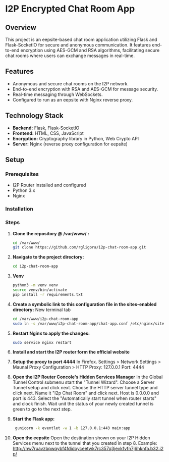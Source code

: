 # I2P Encrypted Chat Room App

## Overview
This project is an eepsite-based chat room application utilizing Flask and Flask-SocketIO for secure and anonymous communication. It features end-to-end encryption using AES-GCM and RSA algorithms, facilitating secure chat rooms where users can exchange messages in real-time.

## Features
- Anonymous and secure chat rooms on the I2P network.
- End-to-end encryption with RSA and AES-GCM for message security.
- Real-time messaging through WebSockets.
- Configured to run as an eepsite with Nginx reverse proxy.

## Technology Stack
- **Backend:** Flask, Flask-SocketIO
- **Frontend:** HTML, CSS, JavaScript
- **Encryption:** Cryptography library in Python, Web Crypto API
- **Server:** Nginx (reverse proxy configuration for eepsite)


## Setup

### Prerequisites
- I2P Router installed and configured
- Python 3.x
- Nginx

### Installation

### Steps
1. **Clone the repository @ /var/www/ :**

   ```bash
   cd /var/www/
   git clone https://github.com/rgligora/i2p-chat-room-app.git

2. **Navigate to the project directory:**
    ```bash
   cd i2p-chat-room-app

3. **Venv**
   ```bash
   python3 -m venv venv
   source venv/bin/activate
   pip install -r requirements.txt

4. **Create a symbolic link to this configuration file in the sites-enabled directory:**
   New terminal tab
   ```bash
   cd /var/www/i2p-chat-room-app
   sudo ln -s /var/www/i2p-chat-room-app/chat-app.conf /etc/nginx/sites-enabled

5. **Restart Nginx to apply the changes:**
   ```bash
   sudo service nginx restart

6. **Install and start the I2P router form the official website**

7. **Setup the proxy to port 4444**
    In Firefox. Settings > Network Settings > Maunal Proxy Configuration > HTTP Proxy: 127.0.0.1 Port: 4444

8. **Open the I2P Router Concole's Hidden Services Manager**
   In the Global Tunnel Control submenu start the "Tunnel Wizard".
   Choose a Server Tunnel setup and click next. Choose the HTTP server tunnel type and click next. Name it "I2p Chat Room" and click next. Host is 0.0.0.0 and port is 443. Select the "Automatically start tunnel when router starts" and clock finish. Wait unit the status of your newly created tunnel is green to go to the next step.

9. **Start the Flask app:**
   ```bash
    gunicorn -k eventlet -w 1 -b 127.0.0.1:443 main:app

10. **Open the eepsite**
   Open the destination shown on your I2P Hidden Services menu next to the tunnel that you created in step 8. Example:
    http://nw7ruavzbpwqybf4fdidoyceetwk7rc357q3jevkfvfn7j6hknfa.b32.i2p/
